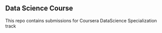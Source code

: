 ## Data Science Course

This repo contains submissions for Coursera DataScience Specialization track